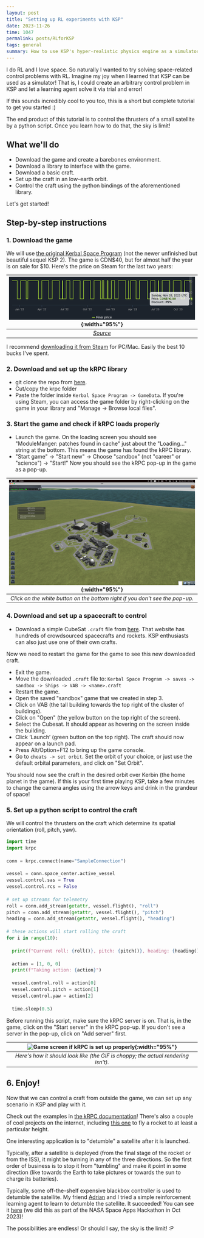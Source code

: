 ```yaml
---
layout: post
title: "Setting up RL experiments with KSP"
date: 2023-11-26
time: 1047
permalink: posts/RLforKSP
tags: general
summary: How to use KSP's hyper-realistic physics engine as a simulator for RL
---
```


I do RL and I love space.
So naturally I wanted to try solving space-related control problems with RL.
Imagine my joy when I learned that KSP can be used as a simulator!
That is, I could create an arbitrary control problem in KSP and let a learning agent solve it via trial and error!

If this sounds incredibly cool to you too, this is a short but complete tutorial to get you started :)

The end product of this tutorial is to control the thrusters of a small satellite by a python script.
Once you learn how to do that, the sky is limit!


## What we'll do

- Download the game and create a barebones environment.
- Download a library to interface with the game.
- Download a basic craft.
- Set up the craft in an low-earth orbit.
- Control the craft using the python bindings of the aforementioned library.

Let's get started!


## Step-by-step instructions


### 1. Download the game

We will use [the original Kerbal Space Program](https://store.privatedivision.com/game/buy-kerbal-space-program-ksp) (not the newer unfinished but beautiful sequel KSP 2).
The game is CDN$40, but for almost half the year is on sale for $10.
Here's the price on Steam for the last two years:

| ![KSP price history on Steam](/images/KSP_RL/ksp_price_history._steam.png){:width="95%"} |
|:--:|
| *[Source](https://steamdb.info/app/220200/)* |

I recommend [downloading it from Steam](https://store.steampowered.com/app/220200/Kerbal_Space_Program/) for PC/Mac.
Easily the best 10 bucks I've spent.

### 2. Download and set up the kRPC library

- git clone the repo from [here](https://github.com/krpc/krpc).
- Cut/copy the krpc folder
- Paste the folder inside `Kerbal Space Program -> GameData`.
If you're using Steam, you can access the game folder by right-clicking on the game in your library and "Manage -> Browse local files".


### 3. Start the game and check if kRPC loads properly

- Launch the game. On the loading screen you should see "ModuleManger: <N> patches found in cache" just about the "Loading..." string at the bottom.
This means the game has found the kRPC library.
- "Start game" -> "Start new" -> Choose "sandbox" (not "career" or "science") -> "Start!"
Now you should see the kRPC pop-up in the game as a pop-up.

| ![Game screen if kRPC is set up properly](/images/KSP_RL/krpc_working.png){:width="95%"} |
|:--:|
| *Click on the white button on the bottom right if you don't see the pop-up.* |


### 4. Download and set up a spacecraft to control

- Download a simple CubeSat `.craft` file from [here](https://kerbalx.com/Anonymous49/Cubesat-2).
That website has hundreds of crowdsourced spacecrafts and rockets.
KSP enthusiasts can also just use one of their own crafts.

Now we need to restart the game for the game to see this new downloaded craft.

- Exit the game.
- Move the downloaded `.craft` file to: `Kerbal Space Program -> saves -> sandbox -> Ships -> VAB -> <name>.craft`
- Restart the game.
- Open the saved "sandbox" game that we created in step 3.
- Click on VAB (the tall building towards the top right of the cluster of buildings).
- Click on "Open" (the yellow button on the top right of the screen).
- Select the Cubesat. It should appear as hovering on the screen inside the building.
- Click ‘Launch’ (green button on the top right). The craft should now appear on a launch pad.
- Press Alt/Option+F12 to bring up the game console.
- Go to `cheats -> set orbit`. Set the orbit of your choice, or just use the default orbital parameters, and click on "Set Orbit".

You should now see the craft in the desired orbit over Kerbin (the home planet in the game).
If this is your first time playing KSP, take a few minutes to change the camera angles using the arrow keys and drink in the grandeur of space!


### 5. Set up a python script to control the craft

We will control the thrusters on the craft which determine its spatial orientation (roll, pitch, yaw).


```python
import time
import krpc

conn = krpc.connect(name="SampleConnection")

vessel = conn.space_center.active_vessel
vessel.control.sas = True
vessel.control.rcs = False

# set up streams for telemetry
roll = conn.add_stream(getattr, vessel.flight(), "roll")
pitch = conn.add_stream(getattr, vessel.flight(), "pitch")
heading = conn.add_stream(getattr, vessel.flight(), "heading")

# these actions will start rolling the craft
for i in range(10):

  print(f"Current roll: {roll()}, pitch: {pitch()}, heading: {heading()}")

  action = [1, 0, 0]
  print(f"Taking action: {action}")

  vessel.control.roll = action[0]
  vessel.control.pitch = action[1]
  vessel.control.yaw = action[2]

  time.sleep(0.5)
```

Before running this script, make sure the kRPC server is on.
That is, in the game, click on the "Start server" in the kRPC pop-up.
If you don't see a server in the pop-up, click on "Add server" first.

| ![Game screen if kRPC is set up properly](/images/KSP_RL/screen_recording.gif){:width="95%"} |
|:--:|
| *Here's how it should look like (the GIF is choppy; the actual rendering isn't).* |


## 6. Enjoy!

Now that we can control a craft from outside the game, we can set up any scenario in KSP and play with it.

Check out the examples in [the kRPC documentation](https://krpc.github.io/krpc/tutorials.html)!
There's also a couple of cool projects on the internet, including [this one](https://medium.com/@whiteastercom/kerbal-space-program-complex-environment-for-reinforcement-learning-12318db065f5) to fly a rocket to at least a particular height.

One interesting application is to "detumble" a satellite after it is launched.

Typically, after a satellite is deployed (from the final stage of the rocket or from the ISS), it might be turning in any of the three directions.
So the first order of business is to stop it from "tumbling" and make it point in some direction (like towards the Earth to take pictures or towards the sun to charge its batteries).

Typically, some off-the-shelf expensive blackbox controller is used to detumble the satellite.
My friend [Adrian](https://www.linkedin.com/in/adrian-orenstein-7088b4151/) and I tried a simple reinforcement learning agent to learn to detumble the satellite.
It succeeded!
You can see it [here](https://kerboom-nasa-spaceapps-2023.my.canva.site/) (we did this as part of the NASA Space Apps Hackathon in Oct 2023)!

The possibilities are endless! Or should I say, the sky is the limit! :P 
